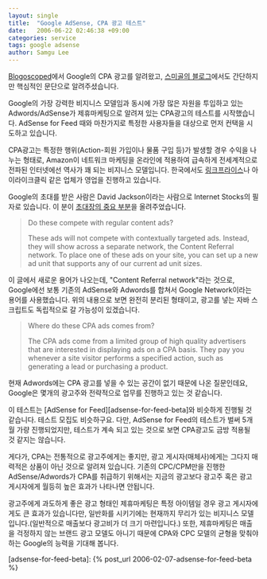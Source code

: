 ```yaml
---
layout: single
title:  "Google AdSense, CPA 광고 테스트"
date:   2006-06-22 02:46:38 +09:00
categories: service
tags: google adsense
author: Samgu Lee
---
```

[Blogoscoped](http://blog.outer-court.com/archive/2006-06-21-n17.html)에서 Google의 CPA 광고를 알려왔고, [스미골의 블로그](http://www.smigol.com/tt/index.php?pl=178)에서도 간단하지만 핵심적인 문단으로 알려주셨습니다.

Google의 가장 강력한 비지니스 모델임과 동시에 가장 많은 자원을 투입하고 있는 Adwords/AdSense가 제휴마케팅으로 알려져 있는 CPA광고의 테스트를 시작했습니다. AdSense for Feed 때와 마찬가지로 특정한 사용자들을 대상으로 먼저 컨택을 시도하고 있습니다.

CPA광고는 특정한 행위(Action-회원 가입이나 물품 구입 등)가 발생할 경우 수익을 나누는 형태로, Amazon이 네트워크 마케팅을 온라인에 적용하여 급속하게 전세계적으로 전파된 인터넷에선 역사가 꽤 되는 비지니스 모델입니다. 한국에서도 [링크프라이스](http://click.linkprice.com/click.php?m=linkprice&#038;a=A100118762&#038;l=0000&#038;u_id=)나 아이라이크클릭 같은 업체가 영업을 진행하고 있습니다.

Google의 초대를 받은 사람은 David Jackson이라는 사람으로 Internet Stocks의 필자로 있습니다. 이 분이 [초대장의 중요 부분](http://internet.seekingalpha.com/article/12363)을 올려주었습니다.

> Do these compete with regular content ads?
>
> These ads will not compete with contextually targeted ads. Instead, they will show across a separate network, the Content Referral network. To place one of these ads on your site, you can set up a new ad unit that supports any of our current ad unit sizes. 

이 글에서 새로운 용어가 나오는데, "Content Referral network"라는 것으로, Google에선 보통 기존의 AdSense와 Adwords를 합쳐서 Google Network이라는 용어를 사용했습니다. 위의 내용으로 보면 완전히 분리된 형태이고, 광고를 넣는 자바 스크립트도 독립적으로 갈 가능성이 있겠습니다.

> Where do these CPA ads comes from?
>
> The CPA ads come from a limited group of high quality advertisers that are interested in displaying ads on a CPA basis. They pay you whenever a site visitor performs a specified action, such as generating a lead or purchasing a product. 

현재 Adwords에는 CPA 광고를 넣을 수 있는 공간이 없기 때문에 나온 질문인데요, Google은 몇개의 광고주와 전략적으로 업무를 진행하고 있는 것 같습니다.

이 테스트는 [AdSense for Feed][adsense-for-feed-beta]와 비슷하게 진행될 것 같습니다. 테스트 모집도 비슷하구요. 다만, AdSense for Feed의 테스트가 벌써 5개월 가량 진행되었지만, 테스트가 계속 되고 있는 것으로 보면 CPA광고도 금방 적용될 것 같지는 않습니다.

게다가, CPA는 전통적으로 광고주에게는 좋지만, 광고 게시자(매체사)에게는 그다지 매력적은 상품이 아닌 것으로 알려져 있습니다. 기존의 CPC/CPM만을 진행한 AdSense/Adwords가 CPA를 취급하기 위해서는 지금의 광고보다 광고주 혹은 광고 게시자에게 월등히 높은 효과가 나타나면 안됩니다.

광고주에게 과도하게 좋은 광고 형태인 제휴마케팅은 특정 아이템일 경우 광고 게시자에게도 큰 효과가 있습니다만, 일반화를 시키기에는 현재까지 무리가 있는 비지니스 모델입니다.(일반적으로 매출보다 광고비가 더 크기 마련입니다.) 또한, 제휴마케팅은 매출을 걱정하지 않는 브랜드 광고 모델도 아니기 때문에 CPA와 CPC 모델의 균형을 맞춰야 하는 Google의 능력을 기대해 봅니다.

[adsense-for-feed-beta]: {% post_url 2006-02-07-adsense-for-feed-beta %}
